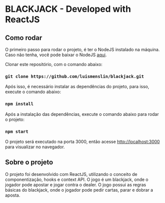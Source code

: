 # BLACKJACK - Developed with ReactJS

## Como rodar

O primeiro passo para rodar o projeto, é ter o NodeJS instalado na máquina. Caso não tenha, você pode baixar o NodeJS [aqui](https://nodejs.org/en/).

Clonar este repositório, com o comando abaixo:
### `git clone https://github.com/luismenslin/blackjack.git`

Após isso, é necessário instalar as dependências do projeto, para isso, execute o comando abaixo:
### `npm install`

Após a instalação das dependências, execute o comando abaixo para rodar o projeto:
### `npm start`

O projeto será executado na porta 3000, então acesse [http://localhost:3000](http://localhost:3000) para visualizar no navegador.

## Sobre o projeto
O projeto foi desenvolvido com ReactJS, utilizando o conceito de componentização, hooks e context API. O jogo é um blackjack, onde o jogador pode apostar e jogar contra o dealer. O jogo possui as regras básicas do blackjack, onde o jogador pode pedir cartas, parar e dobrar a aposta.